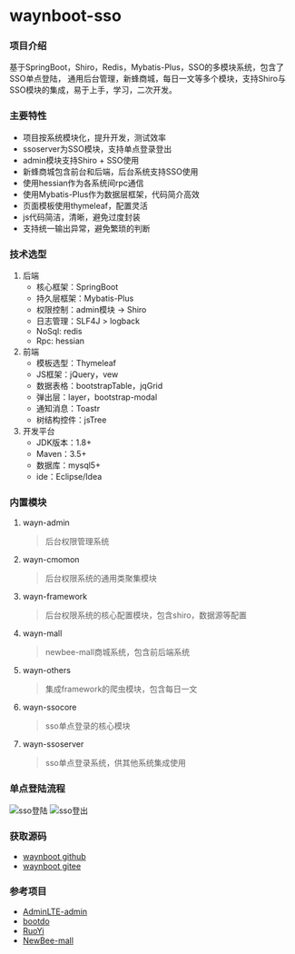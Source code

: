 # waynboot-sso

### 项目介绍

基于SpringBoot，Shiro，Redis，Mybatis-Plus，SSO的多模块系统，包含了SSO单点登陆， 通用后台管理，新蜂商城，每日一文等多个模块，支持Shiro与SSO模块的集成，易于上手，学习，二次开发。

### 主要特性

- 项目按系统模块化，提升开发，测试效率
- ssoserver为SSO模块，支持单点登录登出
- admin模块支持Shiro + SSO使用
- 新蜂商城包含前台和后端，后台系统支持SSO使用
- 使用hessian作为各系统间rpc通信
- 使用Mybatis-Plus作为数据层框架，代码简介高效
- 页面模板使用thymeleaf，配置灵活
- js代码简洁，清晰，避免过度封装
- 支持统一输出异常，避免繁琐的判断

### 技术选型

1. 后端
    - 核心框架：SpringBoot
    - 持久层框架：Mybatis-Plus
    - 权限控制：admin模块 -> Shiro
    - 日志管理：SLF4J > logback
    - NoSql: redis
    - Rpc: hessian
2. 前端
    - 模板选型：Thymeleaf
    - JS框架：jQuery，vew
    - 数据表格：bootstrapTable，jqGrid
    - 弹出层：layer，bootstrap-modal
    - 通知消息：Toastr
    - 树结构控件：jsTree
3. 开发平台
    - JDK版本：1.8+
    - Maven：3.5+
    - 数据库：mysql5+
    - ide：Eclipse/Idea

### 内置模块

1. wayn-admin
   > 后台权限管理系统
2. wayn-cmomon
   > 后台权限系统的通用类聚集模块
3. wayn-framework
   > 后台权限系统的核心配置模块，包含shiro，数据源等配置
4. wayn-mall
   > newbee-mall商城系统，包含前后端系统
5. wayn-others
   > 集成framework的爬虫模块，包含每日一文
6. wayn-ssocore
   > sso单点登录的核心模块
7. wayn-ssoserver
   > sso单点登录系统，供其他系统集成使用

### 单点登陆流程

![sso登陆](https://p3-juejin.byteimg.com/tos-cn-i-k3u1fbpfcp/08fb9b643e444414b6fefe7b60f99a6e~tplv-k3u1fbpfcp-watermark.image)
![sso登出](https://p9-juejin.byteimg.com/tos-cn-i-k3u1fbpfcp/db0aaeaf124f4b3089799a46245aae26~tplv-k3u1fbpfcp-watermark.image)

### 获取源码 

- [waynboot github](https://github.com/wayn111/waynboot-sso)
- [waynboot gitee](https://gitee.com/wayn111/waynboot-sso)

### 参考项目

- [AdminLTE-admin](https://gitee.com/zhougaojun/KangarooAdmin/tree/master)
- [bootdo](https://gitee.com/lcg0124/bootdo)
- [RuoYi](https://gitee.com/y_project/RuoYi)
- [NewBee-mall](https://github.com/newbee-ltd/newbee-mall)
 
